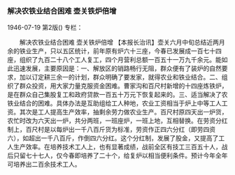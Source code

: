 ### 解决农铁业结合困难  壶关铁炉倍增

1946-07-19
第2版()
专栏：

　　解决农铁业结合困难
    壶关铁炉倍增
    【本报长治讯】壶关六月中旬总结近两月余的铁业生产，只以五区统计，前年原有炉六十三座，今春已发展成一百七十四座，组织了九百二十八个工人复工，四个月营利总额一百五十一万九千余元。能如此迅速发展，主要原因是：一、解放区的销路畅行无阻，群众便有了装炉的自然要求，加以订定耕三余一的计划，群众明确了要发家，就得农业和铁业结合。二、组织了群众投资，用大家力量克服资金困难。曹家沟和百尺村新增的十四座炼铁炉，是在群众自己集股复工和政府贷款一百五十万元下恢复起来的。三、适当解决了农铁业结合的困难。具体办法是互助组给工人种地，农业工资相当于炉上中等工人工资。其次是工人提高生产效率，抽剩余劳力做农业生产。百尺村原四天出一炉货，农忙时改为六天出一炉，共分两班，一班座炉，一班上地，互相替换。在劳资分红制上，百尺村是以每炉出一千八百斤货为标准，劳资作正四六分红（即劳四资六），如超出一千八百斤，作倒四六分红。这个分红制，发展了股金，又提高了工人生产效率。在培养技术工人上，也有显著成绩，战前全区有技工三百五十人，战后只留七十七人，仅今春即培养了二十个，给复炉以相当便利条件。预计今年全年可培养出二百余技术工人。
